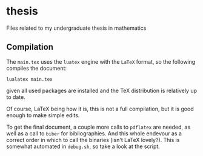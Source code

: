 # thesis
Files related to my undergraduate thesis in mathematics

## Compilation

The `main.tex` uses the `luatex` engine with the `LaTeX` format,
so the following compiles the document:
```
lualatex main.tex
```
given all used packages are installed and the TeX distribution is relatively
up to date.

Of course, LaTeX being how it is, this is not a full compilation,
but it is good enough to make simple edits.

To get the final document, a couple more calls to `pdflatex`
are needed, as well as a call to `biber` for bibliographies.
And this whole endevour as a correct order in which to call the
binaries (isn't LaTeX lovely?).
This is somewhat automated in `debug.sh`, so take a look at the script.
